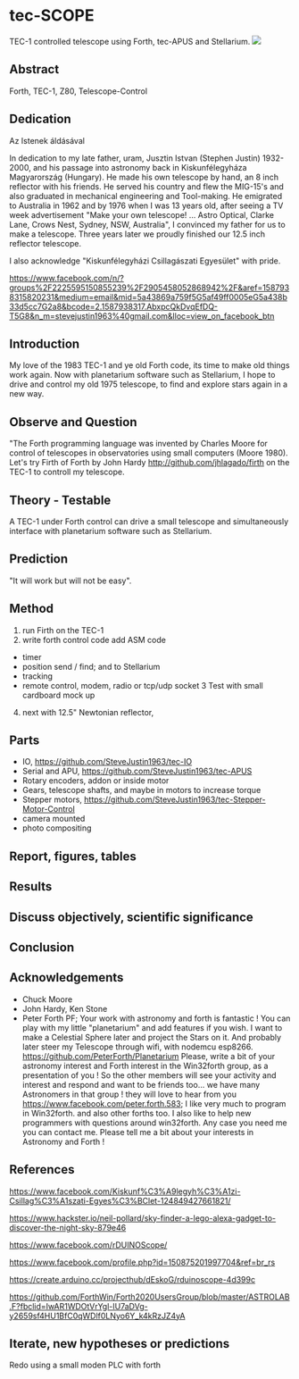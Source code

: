 

# tec-SCOPE
TEC-1 controlled telescope using Forth, tec-APUS and Stellarium.
![](https://github.com/SteveJustin1963/tec-SCOPE/blob/master/pics/scope-steps1.png)

## Abstract
Forth, TEC-1, Z80, Telescope-Control


## Dedication

Az Istenek áldásával

In dedication to my late father, uram, Jusztin Istvan (Stephen Justin) 1932-2000, and his passage into astronomy back in Kiskunfélegyháza Magyarország (Hungary). He made his own telescope by hand, an 8 inch reflector with his friends. He served his country and flew the MIG-15's and also graduated in mechanical engineering and Tool-making. He emigrated to Australia in 1962 and by 1976 when I was 13 years old, after seeing a TV week advertisement "Make your own telescope! ... Astro Optical, Clarke Lane, Crows Nest, Sydney, NSW, Australia", I convinced my father for us to make a telescope. Three years later we proudly finished our 12.5 inch reflector telescope.

I also acknowledge "Kiskunfélegyházi Csillagászati Egyesület" with pride.

 
https://www.facebook.com/n/?groups%2F2225595150855239%2F2905458052868942%2F&aref=1587938315820231&medium=email&mid=5a43869a759f5G5af49ff0005eG5a438b33d5cc7G2a8&bcode=2.1587938317.AbxpcQkDvqEfDQ-T5G8&n_m=stevejustin1963%40gmail.com&lloc=view_on_facebook_btn


## Introduction 
My love of the 1983 TEC-1 and ye old Forth code, its time to make old things work again. Now with planetarium software such as Stellarium, I hope to drive and control my old 1975 telescope, to find and explore stars again in a new way.


## Observe and Question 
"The Forth programming language was invented by Charles Moore for control of telescopes in observatories using small computers (Moore 1980). Let's try Firth of Forth by John Hardy http://github.com/jhlagado/firth on the TEC-1 to controll my telescope.

## Theory - Testable
A TEC-1 under Forth control can drive a small telescope and simultaneously interface with planetarium software such as Stellarium. 

## Prediction
"It will work but will not be easy".   

## Method 
1. run Firth on the TEC-1
2. write forth control code add ASM code
  * timer
  * position send / find; and to Stellarium
  * tracking 
  * remote control, modem, radio or tcp/udp socket
3 Test with small cardboard mock up
4. next with 12.5" Newtonian reflector, 

## Parts 
* IO, https://github.com/SteveJustin1963/tec-IO
* Serial and APU, https://github.com/SteveJustin1963/tec-APUS
* Rotary encoders, addon or inside motor
* Gears, telescope shafts, and maybe in motors to increase torque
* Stepper motors, https://github.com/SteveJustin1963/tec-Stepper-Motor-Control
* camera mounted
* photo compositing

## Report, figures, tables

## Results

## Discuss objectively, scientific significance 

## Conclusion 

## Acknowledgements
* Chuck Moore
* John Hardy, Ken Stone
* Peter Forth
PF; Your work with astronomy and forth is fantastic ! You can play with my little "planetarium" and add features if you wish. I want to make a Celestial Sphere later and project the Stars on it. And probably later steer my Telescope through wifi, with nodemcu esp8266. https://github.com/PeterForth/Planetarium Please, write a bit of your  astronomy interest and Forth interest in the Win32forth group, as a presentation of you ! So the other members will see your activity and interest  and respond and want to be friends too... we have many Astronomers in that group ! they will love to hear from you  https://www.facebook.com/peter.forth.583; I like very much to program in Win32forth. and also other forths too. I also like to help new programmers with questions around win32forth. Any case you need me you can contact me. Please tell me a bit about your interests in Astronomy and Forth !

## References
https://www.facebook.com/Kiskunf%C3%A9legyh%C3%A1zi-Csillag%C3%A1szati-Egyes%C3%BClet-124849427661821/

https://www.hackster.io/neil-pollard/sky-finder-a-lego-alexa-gadget-to-discover-the-night-sky-879e46

https://www.facebook.com/rDUINOScope/

https://www.facebook.com/profile.php?id=150875201997704&ref=br_rs

https://create.arduino.cc/projecthub/dEskoG/rduinoscope-4d399c

https://github.com/ForthWin/Forth2020UsersGroup/blob/master/ASTROLAB.F?fbclid=IwAR1WDOtVrYgl-IU7aDVg-y2659sf4HU1BfC0qWDlf0LNyo6Y_k4kRzJZ4yA


## Iterate, new hypotheses or predictions
Redo using a small moden PLC with forth 

